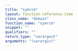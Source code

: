 ```yaml
---
title: "symrcm"
layout: function-reference-item
class_name: "domain"
function_name: "symrcm"
snippet: ""
qualifiers: ""
return_type: "varargout"
arguments: "(varargin)"
---
```


<pre class="help-text"></pre>